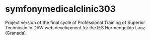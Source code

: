 # symfonymedicalclinic303
 Project version of the final cycle of Professional Training of Superior Technician in DAW web development for the IES Hermengeildo Lanz (Granada)
